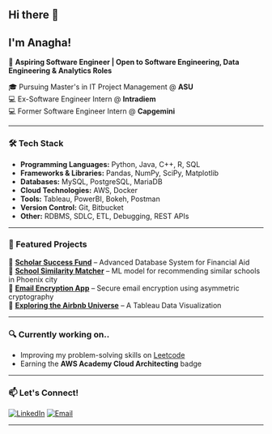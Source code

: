 ## Hi there 👋

## I'm Anagha!

🚀 **Aspiring Software Engineer | Open to Software Engineering, Data Engineering & Analytics Roles**  

🎓 Pursuing Master's in IT Project Management @ **ASU**  
💻 Ex-Software Engineer Intern  @ **Intradiem**  
💻 Former Software Engineer Intern  @ **Capgemini**   

---

### 🛠️ Tech Stack  
- **Programming Languages:** Python, Java, C++, R, SQL  
- **Frameworks & Libraries:** Pandas, NumPy, SciPy, Matplotlib  
- **Databases:** MySQL, PostgreSQL, MariaDB  
- **Cloud Technologies:** AWS, Docker  
- **Tools:** Tableau, PowerBI, Bokeh, Postman  
- **Version Control:** Git, Bitbucket  
- **Other:** RDBMS, SDLC, ETL, Debugging, REST APIs

---

### 📌 Featured Projects  
🌟 **[Scholar Success Fund](https://github.com/anagha0704/Scholar_Success_Fund)** – Advanced Database System for Financial Aid  
🌟 **[School Similarity Matcher](https://github.com/anagha0704/School-Similarity-Matcher-for-Phoenix-city)** – ML model for recommending similar schools in Phoenix city  
🌟 **[Email Encryption App](https://github.com/anagha0704/Asymmetric_Email_Encryption_Application)** – Secure email encryption using asymmetric cryptography  
🌟 **[Exploring the Airbnb Universe](https://github.com/anagha0704/Tableau-Dashboard-Project)** – A Tableau Data Visualization

---

### 🔍 Currently working on..
- Improving my problem-solving skills on [Leetcode](https://leetcode.com/u/anaghanavale0704/)
- Earning the **AWS Academy Cloud Architecting** badge

---

### 📫 Let's Connect!  
[![LinkedIn](https://img.shields.io/badge/-LinkedIn-blue?style=flat&logo=Linkedin&logoColor=white)](http://www.linkedin.com/in/anagha-navale)  [![Email](https://img.shields.io/badge/-Email-red?style=flat&logo=gmail&logoColor=white)](mailto:anaghanavale0704@gmail.com)  

---
